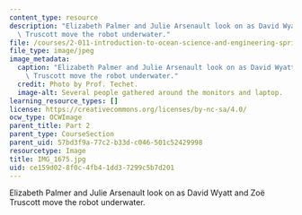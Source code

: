 ```yaml
---
content_type: resource
description: "Elizabeth Palmer and Julie Arsenault look on as David Wyatt and Zo\xEB\
  \ Truscott move the robot underwater."
file: /courses/2-011-introduction-to-ocean-science-and-engineering-spring-2006/ce159d028f0c4fb41dd37299c5b7d201_IMG_1675.jpg
file_type: image/jpeg
image_metadata:
  caption: "Elizabeth Palmer and Julie Arsenault look on as David Wyatt and Zo\xEB\
    \ Truscott move the robot underwater."
  credit: Photo by Prof. Techet.
  image-alt: Several people gathered around the monitors and laptop.
learning_resource_types: []
license: https://creativecommons.org/licenses/by-nc-sa/4.0/
ocw_type: OCWImage
parent_title: Part 2
parent_type: CourseSection
parent_uid: 57bd3f9a-77c2-b33d-c046-501c52429998
resourcetype: Image
title: IMG_1675.jpg
uid: ce159d02-8f0c-4fb4-1dd3-7299c5b7d201
---
```

Elizabeth Palmer and Julie Arsenault look on as David Wyatt and Zoë Truscott move the robot underwater.